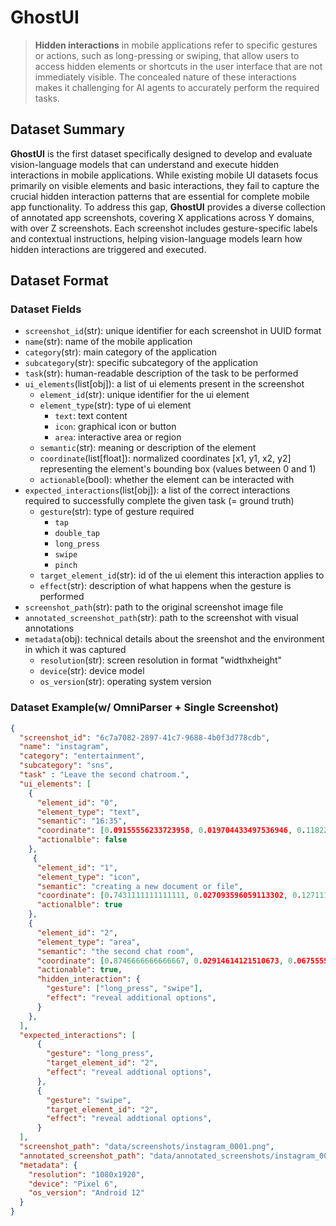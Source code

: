 # GhostUI
> **Hidden interactions** in mobile applications refer to specific gestures or actions, such as long-pressing or swiping, that allow users to access hidden elements or shortcuts in the user interface that are not immediately visible. The concealed nature of these interactions makes it challenging for AI agents to accurately perform the required tasks.

## Dataset Summary
**GhostUI** is the first dataset specifically designed to develop and evaluate vision-language models that can understand and execute hidden interactions in mobile applications. While existing mobile UI datasets focus primarily on visible elements and basic interactions, they fail to capture the crucial hidden interaction patterns that are essential for complete mobile app functionality. To address this gap, **GhostUI** provides a diverse collection of annotated app screenshots, covering X applications across Y domains, with over Z screenshots. Each screenshot includes gesture-specific labels and contextual instructions, helping vision-language models learn how hidden interactions are triggered and executed.

## Dataset Format


### Dataset Fields
- `screenshot_id`(str): unique identifier for each screenshot in UUID format 
- `name`(str): name of the mobile application 
- `category`(str): main category of the application
- `subcategory`(str): specific subcategory of the application
- `task`(str): human-readable description of the task to be performed
- `ui_elements`(list[obj]): a list of ui elements present in the screenshot
  - `element_id`(str): unique identifier for the ui element
  - `element_type`(str): type of ui element
    - `text`: text content
    - `icon`: graphical icon or button
    - `area`: interactive area or region
  - `semantic`(str): meaning or description of the element
  - `coordinate`(list[float]): normalized coordinates [x1, y1, x2, y2] representing the element's bounding box (values between 0 and 1)
  - `actionable`(bool): whether the element can be interacted with
- `expected_interactions`(list[obj]): a list of the correct interactions required to successfully complete the given task (= ground truth)
    - `gesture`(str): type of gesture required
      - `tap`
      - `double_tap`
      - `long_press`
      - `swipe`
      - `pinch`
    - `target_element_id`(str): id of the ui element this interaction applies to
    - `effect`(str): description of what happens when the gesture is performed
- `screenshot_path`(str): path to the original screenshot image file
- `annotated_screenshot_path`(str): path to the screenshot with visual annotations
- `metadata`(obj): technical details about the sreenshot and the environment in which it was captured
  - `resolution`(str): screen resolution in format "widthxheight"
  - `device`(str): device model
  - `os_version`(str): operating system version
 
### Dataset Example(w/ OmniParser + Single Screenshot)
```json
{
  "screenshot_id": "6c7a7082-2897-41c7-9688-4b0f3d778cdb",
  "name": "instagram",
  "category": "entertainment",
  "subcategory": "sns",
  "task" : "Leave the second chatroom.",
  "ui_elements": [
    {
      "element_id": "0",
      "element_type": "text",
      "semantic": "16:35",
      "coordinate": [0.09155556233723958, 0.019704433497536946, 0.11822222222222223, 0.02175697865353038],
      "actionalble": false
    },
     {
      "element_id": "1",
      "element_type": "icon",
      "semantic": "creating a new document or file",
      "coordinate": [0.7431111111111111, 0.027093596059113302, 0.12711111111111112, 0.02175697865353038],
      "actionalble": true
    },
    {
      "element_id": "2",
      "element_type": "area",
      "semantic": "the second chat room",
      "coordinate": [0.8746666666666667, 0.02914614121510673, 0.06755555555555555, 0.01683087027914614],
      "actionable": true,
      "hidden_interaction": {
        "gesture": ["long_press", "swipe"],
        "effect": "reveal additional options",
      }
    },
  ],
  "expected_interactions": [
      {
        "gesture": "long_press",
        "target_element_id": "2",
        "effect": "reveal addtional options",
      },
      {
        "gesture": "swipe",
        "target_element_id": "2",
        "effect": "reveal addtional options",
      }
  ],
  "screenshot_path": "data/screenshots/instagram_0001.png",
  "annotated_screenshot_path": "data/annotated_screenshots/instagram_0001.png",
  "metadata": {
    "resolution": "1080x1920",
    "device": "Pixel 6",
    "os_version": "Android 12"
  }
}
```


